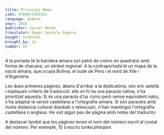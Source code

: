 ```yaml
---
title: Pirinsipi Wawa
isbn: 9789873399152
language: Aimara
year: 2015
publisher: Javier Merás
translator: Roger Gonzalo Segura
bought: Internet
brought_by: Jo
number: 51
---
```


A la portada té la bandera aimara (un patró de colors en quadrats) amb forma de chacana, un símbol regional. A la contraportada té un mapa de la nació aimara, que ocupa Bolívia, el sude de Perú i el nord de Xile i d'Argentina.

Les dues primeres pàgines, abans d'arribar a la dedicatòria, són enc astellà i expliquen criteris de traducció: allà on hi ha una paraula nativa, s'ha prioritzat aquesta. Si és una paraula d'ús comú però sense equivalent natiu, s'ha adaptat la versió castellana a l'ortografia aimara. Si són paraules amb molta distància cultural (baobab o telescopi), n'han mantingut l'ortografia castellana o anglesa. He vist algun peu de pàgina amb notes del traductor.

A destacar també que les pàgines tenen el nom del número escrit al costat del número. Per exemple, 15 s'escriu *tunka phisqani*.
